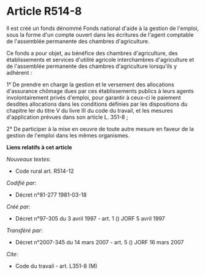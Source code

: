 # Article R514-8

Il est créé un fonds dénommé Fonds national d'aide à la gestion de l'emploi, sous la forme d'un compte ouvert dans les
écritures de l'agent comptable de l'assemblée permanente des chambres d'agriculture.

Ce fonds a pour objet, au bénéfice des chambres d'agriculture, des établissements et services d'utilité agricole
interchambres d'agriculture et de l'assemblée permanente des chambres d'agriculture lorsqu'ils y adhèrent :

1° De prendre en charge la gestion et le versement des allocations d'assurance chômage dues par ces établissements publics à
leurs agents involontairement privés d'emploi, pour garantir à ceux-ci le paiement desdites allocations dans les conditions
définies par les dispositions du chapitre Ier du titre V du livre III du code du travail, et les mesures d'application
prévues dans son article L. 351-8 ;

2° De participer à la mise en oeuvre de toute autre mesure en faveur de la gestion de l'emploi dans les mêmes organismes.

**Liens relatifs à cet article**

_Nouveaux textes_:

  - Code rural art. R514-12

_Codifié par_:

  - Décret n°81-277 1981-03-18

_Créé par_:

  - Décret n°97-305 du 3 avril 1997 - art. 1 () JORF 5 avril 1997

_Transféré par_:

  - Décret n°2007-345 du 14 mars 2007 - art. 5 () JORF 16 mars 2007

_Cite_:

  - Code du travail - art. L351-8 (M)
